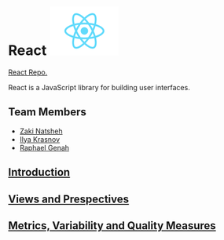 # React ![React Icon](React-icon.svg.png) #

[React Repo.](https://github.com/facebook/react "React Repo.")

React is a JavaScript library for building user interfaces.

## Team Members

- [Zaki Natsheh](https://github.com/ZakiNata "Zaki Natsheh")
- [Ilya Krasnov](https://github.com/ilyakrasnov "Ilya Krasnov")
- [Raphael Genah](https://github.com/leahpar47 "Raphael")


## [Introduction](https://github.com/ZakiNata/ASOSMA/blob/master/React/sections/introduction.md)


## [Views and Prespectives](https://github.com/ZakiNata/ASOSMA/blob/master/React/sections/viewes_and_perspectives.md)


## [Metrics, Variability and Quality Measures](https://github.com/ZakiNata/ASOSMA/blob/master/React/sections/metrics_variability_and_quality.md)



